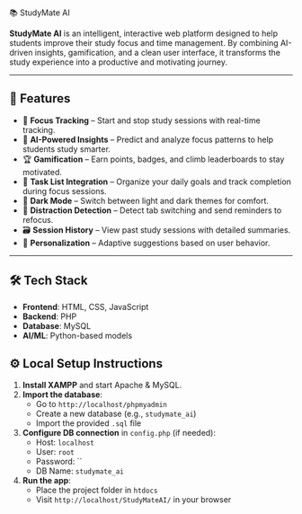  📚 StudyMate AI

**StudyMate AI** is an intelligent, interactive web platform designed to help students improve their study focus and time management. By combining AI-driven insights, gamification, and a clean user interface, it transforms the study experience into a productive and motivating journey.

---

## 🚀 Features

- 🎯 **Focus Tracking** – Start and stop study sessions with real-time tracking.
- 🧠 **AI-Powered Insights** – Predict and analyze focus patterns to help students study smarter.
- 🏆 **Gamification** – Earn points, badges, and climb leaderboards to stay motivated.
- 📝 **Task List Integration** – Organize your daily goals and track completion during focus sessions.
- 🌙 **Dark Mode** – Switch between light and dark themes for comfort.
- 🔕 **Distraction Detection** – Detect tab switching and send reminders to refocus.
- 🗃️ **Session History** – View past study sessions with detailed summaries.
- 🧩 **Personalization** – Adaptive suggestions based on user behavior.

---

## 🛠️ Tech Stack

- **Frontend**: HTML, CSS, JavaScript
- **Backend**: PHP
- **Database**: MySQL
- **AI/ML**: Python-based models

## ⚙️ Local Setup Instructions

1. **Install XAMPP** and start Apache & MySQL.
2. **Import the database**:
   - Go to `http://localhost/phpmyadmin`
   - Create a new database (e.g., `studymate_ai`)
   - Import the provided `.sql` file
3. **Configure DB connection** in `config.php` (if needed):
   - Host: `localhost`
   - User: `root`
   - Password: ``
   - DB Name: `studymate_ai`
4. **Run the app**:
   - Place the project folder in `htdocs`
   - Visit `http://localhost/StudyMateAI/` in your browser
